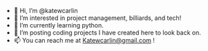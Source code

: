 - 👋 Hi, I’m @katewcarlin
- 👀 I’m interested in project management, billiards, and tech!
- 🌱 I’m currently learning python.
- 💞️ I’m posting coding projects I have created here to look back on.  
- 📫 You can reach me at Katewcarlin@gmail.com ! 

<!---
katewcarlin/katewcarlin is a ✨ special ✨ repository because its `README.md` (this file) appears on your GitHub profile.
You can click the Preview link to take a look at your changes.
--->
